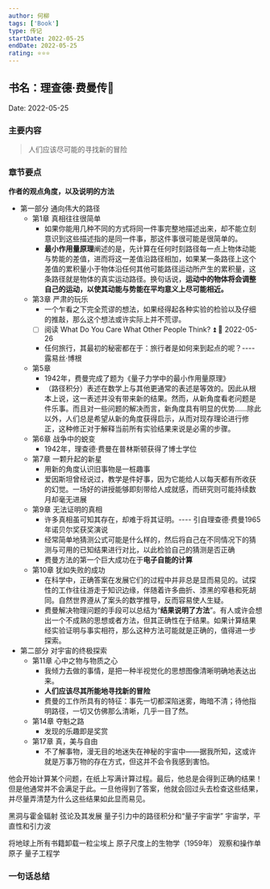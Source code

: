 ```yaml
---
author: 何柳
tags: ['Book']
type: 传记
startDate: 2022-05-25
endDate: 2022-05-25
rating: ⭐⭐⭐
---
```


## 书名：理查德·费曼传📖
 
Date: 2022-05-25 

### 主要内容
>人们应该尽可能的寻找新的冒险



### 章节要点
**作者的观点角度，以及说明的方法**
- 第一部分 通向伟大的路径
	- 第1章 真相往往很简单
		- 如果你能用几种不同的方式将同一件事完整地描述出来，却不能立刻意识到这些描述指的是同一件事，那这件事很可能是很简单的。
		- **最小作用量原理**阐述的是，先计算在任何时刻路径每一点上物体动能与势能的差值，进而将这一差值沿路径相加，如果某一条路径上这个差值的累积量小于物体沿任何其他可能路径运动所产生的累积量，这条路径就是物体的真实运动路径。换句话说，**运动中的物体将会调整自己的运动，以使其动能与势能在平均意义上尽可能相近。**
	- 第3章 严肃的玩乐
		- 一个乍看之下完全荒谬的想法，如果经得起各种实验的检验以及仔细的推敲，那么这个想法或许实际上并不荒谬。
		- [ ] 阅读 What Do You Care What Other People Think? ⏫ 📅 2022-05-26
		- 任何旅行，其最初的秘密都在于：旅行者是如何来到起点的呢？---- 露易丝·博根
	- 第5章 
		- 1942年，费曼完成了题为《量子力学中的最小作用量原理》
		- （路径积分）表述在数学上与其他更通常的表述是等效的。因此从根本上说，这一表述并没有带来新的结果。然而，从新角度看老问题是件乐事。而且对一些问题的解决而言，新角度具有明显的优势……除此以外，人们总是希望从新的角度获得启示，从而对现存理论进行修正，这种修正对于解释当前所有实验结果来说是必需的步骤。
	- 第6章 战争中的蜕变
		- 1942年，理查德·费曼在普林斯顿获得了博士学位
	- 第7章 一颗升起的新星
		- 用新的角度认识旧事物是一桩趣事
		- 爱因斯坦曾经说过，教学是件好事，因为它能给人以每天都有所收获的幻觉。一场好的讲授能够即刻带给人成就感，而研究则可能持续数月却毫无进展
	- 第9章 无法证明的真相
		- 许多真相虽可知其存在，却难于将其证明。---- 引自理查德·费曼1965年诺贝尔奖获奖演说
		- 经常简单地猜测公式可能是什么样的，然后将自己在不同情况下的猜测与可用的已知结果进行对比，以此检验自己的猜测是否正确
		- 费曼方法的第一个巨大成功在于**电子自能的计算**
	- 第10章 犹如失败的成功
		- 在科学中，正确答案在发展它们的过程中并非总是显而易见的。试探性的工作往往游走于知识边缘，伴随着许多曲折、漆黑的窄巷和死胡同。自然世界遵从了案头的数学推导，反而容易使人生疑。
		- 费曼解决物理问题的手段可以总结为“**结果说明了方法**”。有人或许会想出一个不成熟的思想或者方法，但其正确性在于结果。如果计算结果经实验证明与事实相符，那么这种方法可能就是正确的，值得进一步探索。
- 第二部分 对宇宙的终极探索
	- 第11章 心中之物与物质之心
		- 我倾力去做的事情，是把一种半视觉化的思想图像清晰明确地表达出来。
		- **人们应该尽其所能地寻找新的冒险**
		- 费曼的工作所具有的特征：事先一切都深陷迷雾，晦暗不清；待他指明路径，一切又仿佛那么清晰，几乎一目了然。
	- 第14章 夺魁之路
		- 发现的乐趣即是奖赏
	- 第17章 真，美与自由
		- 不了解事物，漫无目的地迷失在神秘的宇宙中——据我所知，这或许就是万事万物的存在方式，但这并不会令我感到害怕。


他会开始计算某个问题，在纸上写满计算过程。最后，他总是会得到正确的结果！但是他通常并不会满足于此。一旦他得到了答案，他就会回过头去检查这些结果，并尽量弄清楚为什么这些结果如此显而易见。


黑洞与霍金辐射
弦论及其发展
量子引力中的路径积分和“量子宇宙学”
宇宙学，平直性和引力波

将地球上所有书籍卸载一粒尘埃上
原子尺度上的生物学（1959年）
观察和操作单原子
量子工程学



### 一句话总结



